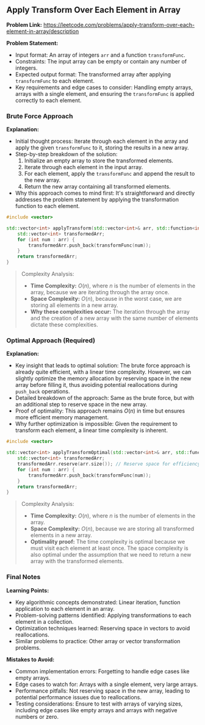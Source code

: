 ## Apply Transform Over Each Element in Array
**Problem Link:** https://leetcode.com/problems/apply-transform-over-each-element-in-array/description

**Problem Statement:**
- Input format: An array of integers `arr` and a function `transformFunc`.
- Constraints: The input array can be empty or contain any number of integers.
- Expected output format: The transformed array after applying `transformFunc` to each element.
- Key requirements and edge cases to consider: Handling empty arrays, arrays with a single element, and ensuring the `transformFunc` is applied correctly to each element.

### Brute Force Approach
**Explanation:**
- Initial thought process: Iterate through each element in the array and apply the given `transformFunc` to it, storing the results in a new array.
- Step-by-step breakdown of the solution:
  1. Initialize an empty array to store the transformed elements.
  2. Iterate through each element in the input array.
  3. For each element, apply the `transformFunc` and append the result to the new array.
  4. Return the new array containing all transformed elements.
- Why this approach comes to mind first: It's straightforward and directly addresses the problem statement by applying the transformation function to each element.

```cpp
#include <vector>

std::vector<int> applyTransform(std::vector<int>& arr, std::function<int(int)> transformFunc) {
    std::vector<int> transformedArr;
    for (int num : arr) {
        transformedArr.push_back(transformFunc(num));
    }
    return transformedArr;
}
```

> Complexity Analysis:
> - **Time Complexity:** $O(n)$, where $n$ is the number of elements in the array, because we are iterating through the array once.
> - **Space Complexity:** $O(n)$, because in the worst case, we are storing all elements in a new array.
> - **Why these complexities occur:** The iteration through the array and the creation of a new array with the same number of elements dictate these complexities.

### Optimal Approach (Required)
**Explanation:**
- Key insight that leads to optimal solution: The brute force approach is already quite efficient, with a linear time complexity. However, we can slightly optimize the memory allocation by reserving space in the new array before filling it, thus avoiding potential reallocations during `push_back` operations.
- Detailed breakdown of the approach: Same as the brute force, but with an additional step to reserve space in the new array.
- Proof of optimality: This approach remains $O(n)$ in time but ensures more efficient memory management.
- Why further optimization is impossible: Given the requirement to transform each element, a linear time complexity is inherent.

```cpp
#include <vector>

std::vector<int> applyTransformOptimal(std::vector<int>& arr, std::function<int(int)> transformFunc) {
    std::vector<int> transformedArr;
    transformedArr.reserve(arr.size()); // Reserve space for efficiency
    for (int num : arr) {
        transformedArr.push_back(transformFunc(num));
    }
    return transformedArr;
}
```

> Complexity Analysis:
> - **Time Complexity:** $O(n)$, where $n$ is the number of elements in the array.
> - **Space Complexity:** $O(n)$, because we are storing all transformed elements in a new array.
> - **Optimality proof:** The time complexity is optimal because we must visit each element at least once. The space complexity is also optimal under the assumption that we need to return a new array with the transformed elements.

### Final Notes
**Learning Points:**
- Key algorithmic concepts demonstrated: Linear iteration, function application to each element in an array.
- Problem-solving patterns identified: Applying transformations to each element in a collection.
- Optimization techniques learned: Reserving space in vectors to avoid reallocations.
- Similar problems to practice: Other array or vector transformation problems.

**Mistakes to Avoid:**
- Common implementation errors: Forgetting to handle edge cases like empty arrays.
- Edge cases to watch for: Arrays with a single element, very large arrays.
- Performance pitfalls: Not reserving space in the new array, leading to potential performance issues due to reallocations.
- Testing considerations: Ensure to test with arrays of varying sizes, including edge cases like empty arrays and arrays with negative numbers or zero.